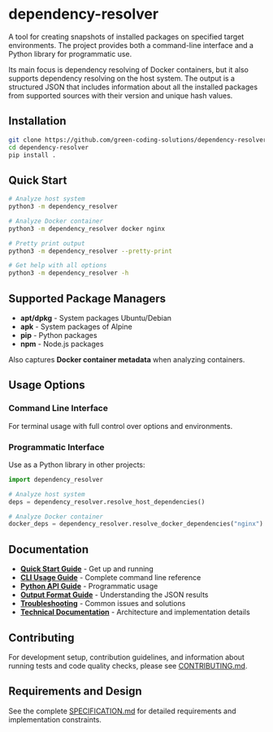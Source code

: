 # dependency-resolver

A tool for creating snapshots of installed packages on specified target environments. The project provides both a command-line interface and a Python library for programmatic use.

Its main focus is dependency resolving of Docker containers, but it also supports dependency resolving on the host system. The output is a structured JSON that includes information about all the installed packages from supported sources with their version and unique hash values.

## Installation

```bash
git clone https://github.com/green-coding-solutions/dependency-resolver
cd dependency-resolver
pip install .
```

## Quick Start

```bash
# Analyze host system
python3 -m dependency_resolver

# Analyze Docker container
python3 -m dependency_resolver docker nginx

# Pretty print output
python3 -m dependency_resolver --pretty-print

# Get help with all options
python3 -m dependency_resolver -h
```

## Supported Package Managers

- **apt/dpkg** - System packages Ubuntu/Debian
- **apk** - System packages of Alpine
- **pip** - Python packages
- **npm** - Node.js packages

Also captures **Docker container metadata** when analyzing containers.

## Usage Options

### Command Line Interface

For terminal usage with full control over options and environments.

### Programmatic Interface

Use as a Python library in other projects:

```python
import dependency_resolver

# Analyze host system
deps = dependency_resolver.resolve_host_dependencies()

# Analyze Docker container
docker_deps = dependency_resolver.resolve_docker_dependencies("nginx")
```

## Documentation

- **[Quick Start Guide](./docs/guides/quick-start.md)** - Get up and running
- **[CLI Usage Guide](./docs/usage/cli-guide.md)** - Complete command line reference
- **[Python API Guide](./docs/usage/programmatic-api.md)** - Programmatic usage
- **[Output Format Guide](./docs/usage/output-format.md)** - Understanding the JSON results
- **[Troubleshooting](./docs/guides/troubleshooting.md)** - Common issues and solutions
- **[Technical Documentation](./docs/technical/)** - Architecture and implementation details

## Contributing

For development setup, contribution guidelines, and information about running tests and code quality checks, please see [CONTRIBUTING.md](./CONTRIBUTING.md).

## Requirements and Design

See the complete [SPECIFICATION.md](./SPECIFICATION.md) for detailed requirements and implementation constraints.
